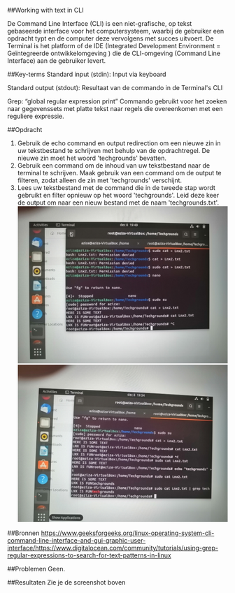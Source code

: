 ##Working with text in CLI


De Command Line Interface (CLI) is een niet-grafische, op tekst gebaseerde interface voor het computersysteem, waarbij de gebruiker een opdracht typt en de computer deze vervolgens met succes uitvoert. De Terminal is het platform of de IDE (Integrated Development Environment = Geïntegreerde ontwikkelomgeving ) die de CLI-omgeving (Command Line Interface) aan de gebruiker levert.


##Key-terms
Standard input (stdin):
Input via keyboard

Standard output (stdout):
Resultaat van de commando in de Terminal's CLI

Grep: “global regular expression print”
Commando gebruikt voor het zoeken naar gegevenssets met platte tekst naar regels die overeenkomen met een reguliere expressie. 


##Opdracht
1.	Gebruik de echo command en output redirection om een nieuwe zin in uw tekstbestand te schrijven met behulp van de opdrachtregel. De nieuwe zin moet het woord 'techgrounds' bevatten.
2.	Gebruik een command om de inhoud van uw tekstbestand naar de terminal te schrijven. Maak gebruik van een command om de output te filteren, zodat alleen de zin met 'techgrounds' verschijnt.
3.	Lees uw tekstbestand met de command die in de tweede stap wordt gebruikt en filter opnieuw op het woord 'techgrounds'. Leid deze keer de output om naar een nieuw bestand met de naam 'techgrounds.txt'.
![screenshot1]( https://github.com/techgrounds/cloud-6-repo-AzizaAdam/blob/main/00_includes/Lnx04/IMG_20211208_194956.jpg)
![screenshot2](https://github.com/techgrounds/cloud-6-repo-AzizaAdam/blob/main/00_includes/Lnx04/IMG_20211208_195449.jpg)


##Bronnen
https://www.geeksforgeeks.org/linux-operating-system-cli-command-line-interface-and-gui-graphic-user-interface/https://www.digitalocean.com/community/tutorials/using-grep-regular-expressions-to-search-for-text-patterns-in-linux


##Problemen
Geen.


##Resultaten
Zie je de screenshot boven
